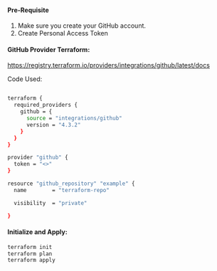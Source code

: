 #### Pre-Requisite

1. Make sure you create your GitHub account.
2. Create Personal Access Token

#### GitHub Provider Terraform:

https://registry.terraform.io/providers/integrations/github/latest/docs

Code Used:

```sh

terraform {
  required_providers {
    github = {
      source = "integrations/github"
      version = "4.3.2"
    }
  }
}

provider "github" {
  token = "<>"
}

resource "github_repository" "example" {
  name        = "terraform-repo"

  visibility  = "private"

}
```
#### Initialize and Apply:
```sh
terraform init
terraform plan
terraform apply
```
